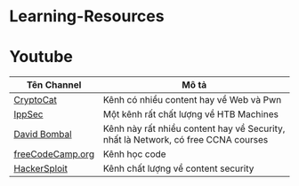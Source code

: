 # Learning-Resources

# Youtube 
| Tên Channel | Mô tả
| ----------- | ----------- |
[CryptoCat](https://www.youtube.com/c/CryptoCat23)| Kênh có nhiều content hay về Web và Pwn |
[IppSec](https://www.youtube.com/c/ippsec)| Một kênh rất chất lượng về HTB Machines |
[David Bombal](https://www.youtube.com/c/DavidBombal/featured)| Kênh này rất nhiều content hay về Security, nhất là Network, có free CCNA courses |
|[freeCodeCamp.org](https://www.youtube.com/c/Freecodecamp) | Kênh học code | 
|[HackerSploit](https://www.youtube.com/c/HackerSploit/videos) | Kênh chất lượng về content security |


